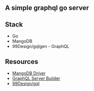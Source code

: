 ## A simple graphql go server
 
## Stack
- Go
- MangoDB
- 99Design/gqlgen - GraphQL

## Resources
- [MangoDB Driver](https://github.com/mongodb/mongo-go-driver)
- [GraphQL Server Builder](https://www.howtographql.com/graphql-go/2-queries/)
- [99Design/gql](https://github.com/99designs/gqlgen)
